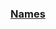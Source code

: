### [Names](https://docs.oracle.com/javase/specs/jls/se8/html/jls-8.html "Java Language Specification. Chapter 8. Classes") ###
